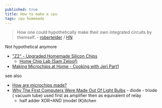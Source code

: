 ```yaml
---
published: true
title: How to make a cpu
tags: cpu homemade
---
```

>  How one could hypothetically make their own integrated circuits by themself. - [robertelder](https://blog.robertelder.org/how-to-make-a-cpu/) / [HN](https://news.ycombinator.com/item?id=29175402)

Not hypothetical anymore
- ["Z2" - Upgraded Homemade Silicon Chips](https://www.youtube.com/watch?v=IS5ycm7VfXg&list=LL&index=70)
	- [Home Chip Lab (Sam Zeloof)](http://sam.zeloof.xyz/category/semiconductor/)
- [Making Microchips at Home - Cooking with Jeri Part1](https://www.youtube.com/watch?v=PdcKwOo7dmM&t=1s)

see also
- [How are microchips made?](https://www.youtube.com/watch?v=g8Qav3vIv9s)
- [Why The First Computers Were Made Out Of Light Bulbs](https://www.youtube.com/watch?v=FU_YFpfDqqA) - diode - triode ( vacuum tube) used first as amplifier then as equivalent of relay
	- half adder XOR+AND (model (K)itchen
